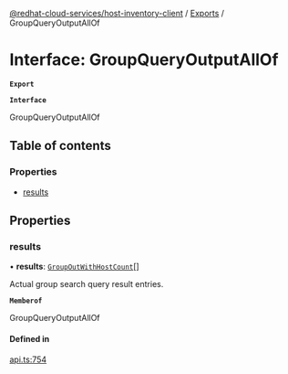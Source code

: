 [@redhat-cloud-services/host-inventory-client](../README.md) / [Exports](../modules.md) / GroupQueryOutputAllOf

# Interface: GroupQueryOutputAllOf

**`Export`**

**`Interface`**

GroupQueryOutputAllOf

## Table of contents

### Properties

- [results](GroupQueryOutputAllOf.md#results)

## Properties

### results

• **results**: [`GroupOutWithHostCount`](GroupOutWithHostCount.md)[]

Actual group search query result entries.

**`Memberof`**

GroupQueryOutputAllOf

#### Defined in

[api.ts:754](https://github.com/RedHatInsights/javascript-clients/blob/master/packages/host-inventory/api.ts#L754)
